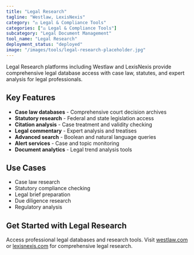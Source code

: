 ```yaml
---
title: "Legal Research"
tagline: "Westlaw, LexisNexis"
category: "⚖️ Legal & Compliance Tools"
categories: ["⚖️ Legal & Compliance Tools"]
subcategory: "Legal Document Management"
tool_name: "Legal Research"
deployment_status: "deployed"
image: "/images/tools/legal-research-placeholder.jpg"
---
```

Legal Research platforms including Westlaw and LexisNexis provide comprehensive legal database access with case law, statutes, and expert analysis for legal professionals.

## Key Features

- **Case law databases** - Comprehensive court decision archives
- **Statutory research** - Federal and state legislation access
- **Citation analysis** - Case treatment and validity checking
- **Legal commentary** - Expert analysis and treatises
- **Advanced search** - Boolean and natural language queries
- **Alert services** - Case and topic monitoring
- **Document analytics** - Legal trend analysis tools

## Use Cases

- Case law research
- Statutory compliance checking
- Legal brief preparation
- Due diligence research
- Regulatory analysis

## Get Started with Legal Research

Access professional legal databases and research tools. Visit [westlaw.com](https://legal.thomsonreuters.com/en/products/westlaw) or [lexisnexis.com](https://www.lexisnexis.com) for comprehensive legal research.
